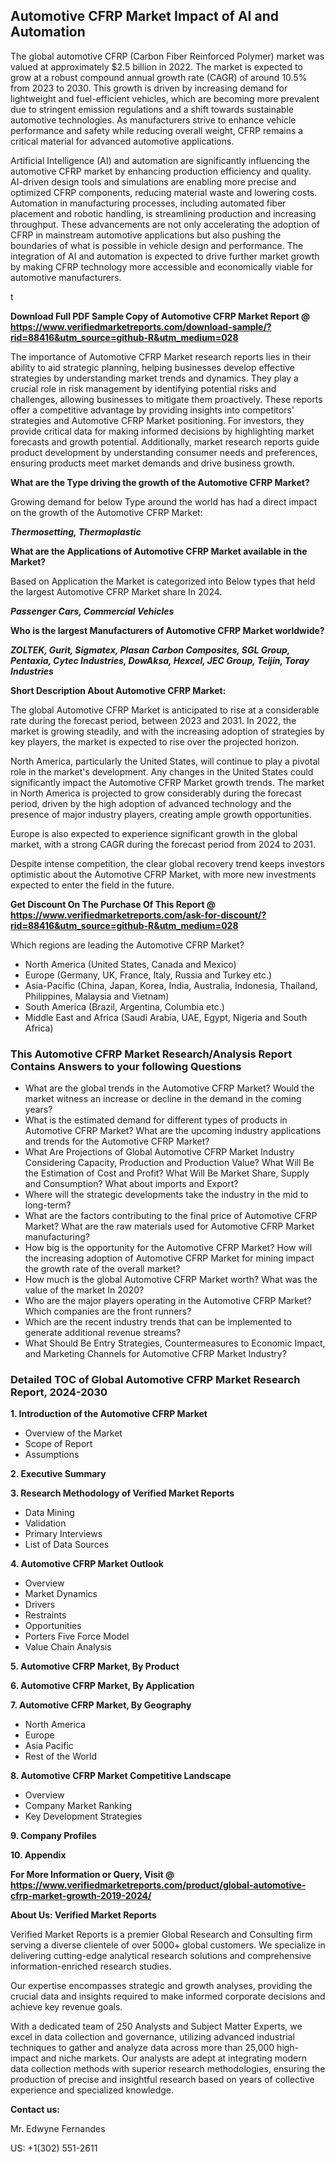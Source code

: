<h2>Automotive CFRP Market Impact of AI and Automation</h2><p>The global automotive CFRP (Carbon Fiber Reinforced Polymer) market was valued at approximately $2.5 billion in 2022. The market is expected to grow at a robust compound annual growth rate (CAGR) of around 10.5% from 2023 to 2030. This growth is driven by increasing demand for lightweight and fuel-efficient vehicles, which are becoming more prevalent due to stringent emission regulations and a shift towards sustainable automotive technologies. As manufacturers strive to enhance vehicle performance and safety while reducing overall weight, CFRP remains a critical material for advanced automotive applications.</p><p>Artificial Intelligence (AI) and automation are significantly influencing the automotive CFRP market by enhancing production efficiency and quality. AI-driven design tools and simulations are enabling more precise and optimized CFRP components, reducing material waste and lowering costs. Automation in manufacturing processes, including automated fiber placement and robotic handling, is streamlining production and increasing throughput. These advancements are not only accelerating the adoption of CFRP in mainstream automotive applications but also pushing the boundaries of what is possible in vehicle design and performance. The integration of AI and automation is expected to drive further market growth by making CFRP technology more accessible and economically viable for automotive manufacturers.</p>t</p><p id="" class=""><strong>Download Full PDF Sample Copy of Automotive CFRP Market Report @ <a href="https://www.verifiedmarketreports.com/download-sample/?rid=88416&utm_source=github-R&utm_medium=028" target="_blank">https://www.verifiedmarketreports.com/download-sample/?rid=88416&utm_source=github-R&utm_medium=028</a></strong></p><p>The importance of&nbsp;Automotive CFRP Market research reports lies in their ability to aid strategic planning, helping businesses develop effective strategies by understanding market trends and dynamics. They play a crucial role in risk management by identifying potential risks and challenges, allowing businesses to mitigate them proactively. These reports offer a competitive advantage by providing insights into competitors' strategies and Automotive CFRP Market positioning. For investors, they provide critical data for making informed decisions by highlighting market forecasts and growth potential. Additionally, market research reports guide product development by understanding consumer needs and preferences, ensuring products meet market demands and drive business growth.</p><p><strong>What are the&nbsp;Type driving the growth of the Automotive CFRP Market?</strong></p><p id="" class="">Growing demand for below Type around the world has had a direct impact on the growth of the Automotive CFRP Market:</p><em><strong>Thermosetting, Thermoplastic</strong></em></p><strong>What are the&nbsp;Applications&nbsp;of Automotive CFRP Market available in the Market?</strong></p><p id="" class="">Based on Application the Market is categorized into Below types that held the largest Automotive CFRP Market share In 2024.</p><em><strong>Passenger Cars, Commercial Vehicles</strong></em></p><strong>Who is the largest Manufacturers of Automotive CFRP Market worldwide?</strong></p><p><em><strong>ZOLTEK, Gurit, Sigmatex, Plasan Carbon Composites, SGL Group, Pentaxia, Cytec Industries, DowAksa, Hexcel, JEC Group, Teijin, Toray Industries</strong></em></p><p id="" class=""><strong>Short Description About Automotive CFRP Market:</strong></p><p>The global Automotive CFRP Market is anticipated to rise at a considerable rate during the forecast period, between 2023 and 2031. In 2022, the market is growing steadily, and with the increasing adoption of strategies by key players, the market is expected to rise over the projected horizon.</p><p>North America, particularly the United States, will continue to play a pivotal role in the market's development. Any changes in the United States could significantly impact the Automotive CFRP Market growth trends. The market in North America is projected to grow considerably during the forecast period, driven by the high adoption of advanced technology and the presence of major industry players, creating ample growth opportunities.</p><p>Europe is also expected to experience significant growth in the global market, with a strong CAGR during the forecast period from 2024 to 2031.</p><p>Despite intense competition, the clear global recovery trend keeps investors optimistic about the Automotive CFRP Market, with more new investments expected to enter the field in the future.</p><p id="" class=""><strong>Get Discount On The Purchase Of This Report @ <a href="https://www.verifiedmarketreports.com/ask-for-discount/?rid=88416&utm_source=github-R&utm_medium=028" target="_blank">https://www.verifiedmarketreports.com/ask-for-discount/?rid=88416&utm_source=github-R&utm_medium=028</a></strong></p>Which regions are leading the Automotive CFRP Market?</p><ul><li>North America (United States, Canada and Mexico)</li><li>Europe (Germany, UK, France, Italy, Russia and Turkey etc.)</li><li>Asia-Pacific (China, Japan, Korea, India, Australia, Indonesia, Thailand, Philippines, Malaysia and Vietnam)</li><li>South America (Brazil, Argentina, Columbia etc.)</li><li>Middle East and Africa (Saudi Arabia, UAE, Egypt, Nigeria and South Africa)</li></ul><h3 id="" class="">This Automotive CFRP Market Research/Analysis Report Contains Answers to your following Questions</h3><ul><li>What are the global trends in the Automotive CFRP Market? Would the market witness an increase or decline in the demand in the coming years?</li><li>What is the estimated demand for different types of products in Automotive CFRP Market? What are the upcoming industry applications and trends for the Automotive CFRP Market?</li><li>What Are Projections of Global Automotive CFRP Market Industry Considering Capacity, Production and Production Value? What Will Be the Estimation of Cost and Profit? What Will Be Market Share, Supply and Consumption? What about imports and Export?</li><li>Where will the strategic developments take the industry in the mid to long-term?</li><li>What are the factors contributing to the final price of Automotive CFRP Market? What are the raw materials used for Automotive CFRP Market manufacturing?</li><li>How big is the opportunity for the Automotive CFRP Market? How will the increasing adoption of Automotive CFRP Market for mining impact the growth rate of the overall market?</li><li>How much is the global Automotive CFRP Market worth? What was the value of the market In 2020?</li><li>Who are the major players operating in the Automotive CFRP Market? Which companies are the front runners?</li><li>Which are the recent industry trends that can be implemented to generate additional revenue streams?</li><li>What Should Be Entry Strategies, Countermeasures to Economic Impact, and Marketing Channels for Automotive CFRP Market Industry?</li></ul><h3 id="" class="">Detailed TOC of Global Automotive CFRP Market Research Report, 2024-2030</h3><p id="" class=""><strong>1. Introduction of the Automotive CFRP Market</strong></p><ul><li>Overview of the Market</li><li>Scope of Report</li><li>Assumptions</li></ul><p id="" class=""><strong>2. Executive Summary</strong></p><p id="" class=""><strong>3. Research Methodology of Verified Market Reports</strong></p><ul><li>Data Mining</li><li>Validation</li><li>Primary Interviews</li><li>List of Data Sources</li></ul><p id="" class=""><strong>4. Automotive CFRP Market Outlook</strong></p><ul><li>Overview</li><li>Market Dynamics</li><li>Drivers</li><li>Restraints</li><li>Opportunities</li><li>Porters Five Force Model</li><li>Value Chain Analysis</li></ul><p id="" class=""><strong>5. Automotive CFRP Market, By Product</strong></p><p id="" class=""><strong>6. Automotive CFRP Market, By Application</strong></p><p id="" class=""><strong>7. Automotive CFRP Market, By Geography</strong></p><ul><li>North America</li><li>Europe</li><li>Asia Pacific</li><li>Rest of the World</li></ul><p id="" class=""><strong>8. Automotive CFRP Market Competitive Landscape</strong></p><ul><li>Overview</li><li>Company Market Ranking</li><li>Key Development Strategies</li></ul><p id="" class=""><strong>9. Company Profiles</strong></p><p id="" class=""><strong>10. Appendix</strong></p><p id="" class=""><strong>For More Information or Query, Visit @ <a href="https://www.verifiedmarketreports.com/product/global-automotive-cfrp-market-growth-2019-2024/" target="_blank">https://www.verifiedmarketreports.com/product/global-automotive-cfrp-market-growth-2019-2024/</a></strong></p><p id="" class=""><strong>About Us: Verified Market Reports</strong></p><p id="" class="">Verified Market Reports is a premier Global Research and Consulting firm serving a diverse clientele of over 5000+ global customers. We specialize in delivering cutting-edge analytical research solutions and comprehensive information-enriched research studies.</p><p id="" class="">Our expertise encompasses strategic and growth analyses, providing the crucial data and insights required to make informed corporate decisions and achieve key revenue goals.</p><p id="" class="">With a dedicated team of 250 Analysts and Subject Matter Experts, we excel in data collection and governance, utilizing advanced industrial techniques to gather and analyze data across more than 25,000 high-impact and niche markets. Our analysts are adept at integrating modern data collection methods with superior research methodologies, ensuring the production of precise and insightful research based on years of collective experience and specialized knowledge.</p><p id="" class=""><strong>Contact us:</strong></p><p id="" class="">Mr. Edwyne Fernandes</p><p id="" class="">US: +1(302) 551-2611</p>